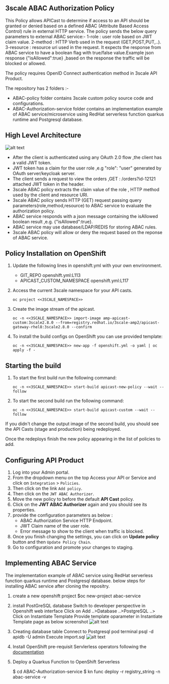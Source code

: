 
## 3scale ABAC Authorization Policy

This Policy allows APICast to determine if access to an API should be granted or denied  based on a defined ABAC (Attribute Based Access Control) rule in external HTTP service.
The policy sends the below query parameters to external ABAC service:-
    1-role : user role based on JWT claim value.
    2-method : HTTP Verb used in the request (GET,POST,PUT,..).
    3-resource : resource uri used in the request.
It expects the response from ABAC service to have a boolean flag  with true/false value.Example json response {"isAllowed":true} ,based on the response the traffic will be blocked or allowed.

The policy requires OpenID Connect authentication method in 3scale API Product. 

The repository has 2 folders :-
- ABAC-policy folder contains 3scale custom policy source code and configurations.
- ABAC-Authorization-service folder contains an implementation example of ABAC service/microservice using RedHat serverless function quarkus runtime and Postgresql database.



## High Level Architecture


![alt text](https://github.com/abdelhamidfg/3scale-ABAC-policy/blob/master/ABAC-Architecture.jpg?raw=true)
- After the client is authenticated using any OAuth 2.0 flow ,the client has a valid JWT token.
- JWT token has a claim for the user role ,e.g   "role": "user" generated by OAuth server/keycloak server.
-  The client sends a request to view the orders ,GET : /orders?id-12121 attached JWT token in the header.
- 3scale ABAC policy extracts the claim value of the role , HTTP method used by the client and resource URI.
- 3scale ABAC policy sends HTTP (GET) request passing query parameters(role,method,resource) to ABAC service to evaluate the authorization policy.
- ABAC service  responds with a json message containing the isAllowed boolean result ,e.g. {"isAllowed":true}.
- ABAC service may use database/LDAP/REDIS for storing ABAC rules.
- 3scale ABAC policy will allow or deny the request based on the reponse of ABAC service.

## Policy Installation on OpenShift

1. Update the following lines in openshift.yml with your own envrironment.
	
    - GIT_REPO openshift.yml:L113
    - APICAST_CUSTOM_NAMESPACE openshift.yml:L117

2. Access the current 3scale namespace for your API casts.

   ```shell
   oc project <<3SCALE_NAMESPACE>>
   ```

3. Create the image stream of the apicast.

   ```shell
   oc -n <<3SCALE_NAMESPACE>> import-image amp-apicast-custom:3scale2.8.0 --from=registry.redhat.io/3scale-amp2/apicast-gateway-rhel8:3scale2.8.0 --confirm
   ```

4. To install the build configs on OpenShift you can use provided template:

   ```shell
   oc -n <<3SCALE_NAMESPACE>> new-app -f openshift.yml -o yaml | oc apply -f -
   ```

## Starting the build

1. To start the first build run the following command:

   ```shell
   oc -n <<3SCALE_NAMESPACE>> start-build apicast-new-policy --wait --follow
   ```

2. To start the second build run the following command:

   ```shell
   oc -n <<3SCALE_NAMESPACE>> start-build apicast-custom --wait --follow
   ```

If you didn't change the output image of the second build, you should see the API Casts (stage and production) being redeployed.

Once the redeploys finish the new policy appearing in the list of policies to add.


## Configuring API Product
1. Log into your Admin portal.
2. From the dropdown menu on the top Access your API or Service and click on `Integration` > `Policies`.
3. Then click on the link `Add policy`.
4. Then click on the `JWT ABAC Authorizer`.
5. Move the new policy to before the default **API Cast** policy.
6. Click on the **JWT ABAC Authorizer** again and you should see its properties.
7. provide the configuration parameters as below : 
   - ABAC Authorization Service HTTP Endpoint.
   - JWT Claim name of the user role.
   - Error message to show to the client when traffic is blocked.
8. Once you finish changing the settings, you can click on **Update policy** button and then `Update Policy Chain`.
9. Go to configuration and promote your changes to staging.


## Implementing ABAC Service
The implementation example of ABAC service using RedHat serverless function quarkus runtime and Postgresql database.
below steps for installing ABAC service after cloning the repositry.
1. create a new openshift project
    $oc new-project abac-service
2. install PostGreSQL database 
   Switch to developer perspective in Openshift web interface 
   Click on Add ..>Database ..>PostgreSQL ..> Click on Instantiate Template
   Provide template oparameter in Instantiate Template page as below screenshot
   ![alt text](https://github.com/abdelhamidfg/3scale-ABAC-policy/blob/master/postgresql.jpg?raw=true)
3. Creating database table 
  Connect to Postgresql pod terminal
  psql -d apidb -U admin 
  Execute import.sql 
  ![alt text](https://github.com/abdelhamidfg/3scale-ABAC-policy/blob/master/db-table.jpg?raw=true)
4. Install OpenShift pre-requisit Servlerless operators following the [documentation](https://docs.openshift.com/container-platform/4.7/serverless/admin_guide/install-serverless-operator.html#next-steps_installing-openshift-serverless)
5.  Deploy a Quarkus Function to OpenShift Serverless
    
    $ cd ABAC-Authorization-service
    $ kn func deploy -r registry_string -n abac-service -v
